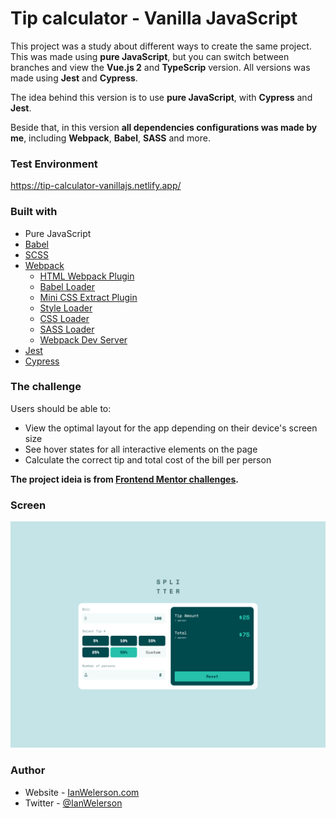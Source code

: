 
# Tip calculator - Vanilla JavaScript

This project was a study about different ways to create the same project. This was made using **pure JavaScript**, but you can switch between branches and view the **Vue.js 2** and **TypeScrip** version. All versions was made using **Jest** and **Cypress**.

The idea behind this version is to use **pure JavaScript**, with **Cypress** and **Jest**.

Beside that, in this version **all dependencies configurations was made by me**, including **Webpack**, **Babel**, **SASS** and more.


### Test Environment

https://tip-calculator-vanillajs.netlify.app/

### Built with

- Pure JavaScript
- [Babel](https://babeljs.io/docs/en/)
- [SCSS](https://sass-lang.com/)
- [Webpack](https://webpack.js.org/)
  - [HTML Webpack Plugin](https://webpack.js.org/plugins/html-webpack-plugin/)
  - [Babel Loader](https://www.npmjs.com/package/babel-loader)
  - [Mini CSS Extract Plugin](https://webpack.js.org/plugins/mini-css-extract-plugin/)
  - [Style Loader](https://webpack.js.org/loaders/style-loader/)
  - [CSS Loader](https://webpack.js.org/loaders/css-loader/)
  - [SASS Loader](https://www.npmjs.com/package/sass-loader)
  - [Webpack Dev Server](https://webpack.js.org/configuration/dev-server/)
- [Jest](https://jestjs.io/pt-BR/)
- [Cypress](https://www.cypress.io/)


### The challenge

Users should be able to:

- View the optimal layout for the app depending on their device's screen size
- See hover states for all interactive elements on the page
- Calculate the correct tip and total cost of the bill per person

**The project ideia is from [Frontend Mentor challenges](https://www.frontendmentor.io/challenges/tip-calculator-app-ugJNGbJUX).**

### Screen

 ![Project Preview](./design/readme-preview.png)

### Author

- Website - [IanWelerson.com](https://ianwelerson.com)
- Twitter - [@IanWelerson](https://www.twitter.com/ianwelerson)